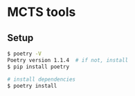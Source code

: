 # MCTS tools

## Setup

``` bash
$ poetry -V
Poetry version 1.1.4  # if not, install
$ pip install poetry

# install dependencies
$ poetry install
```
